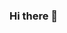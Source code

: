 ### Hi there 👋

<!--
**R0CKY07/R0CKY07** is a ✨ _special_ ✨ repository because its `README.md` (this file) appears on your GitHub profile.

Here are some ideas to get you started:

- 🌱 I’m currently learning Master in Computer Science
- 👯 I’m looking to collaborate on Cloud Computing Projects
- 💬 Ask me about Amazon web services
- 📫 How to reach me: sahayaajith202@gmail.com
- ⚡ Fun fact:I am a mini Gaming encyclopedia !

